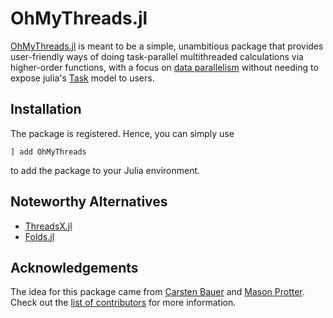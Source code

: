 # OhMyThreads.jl

[OhMyThreads.jl](https://github.com/carstenbauer/OhMyThreads.jl/) is meant to be a simple, unambitious package that provides user-friendly ways of doing task-parallel multithreaded calculations via higher-order functions, with a
focus on [data parallelism](https://en.wikipedia.org/wiki/Data_parallelism) without needing to expose julia's
[Task](https://docs.julialang.org/en/v1/base/parallel/) model to users.

## Installation

The package is registered. Hence, you can simply use
```
] add OhMyThreads
```
to add the package to your Julia environment.

## Noteworthy Alternatives

* [ThreadsX.jl](https://github.com/tkf/ThreadsX.jl)
* [Folds.jl](https://github.com/JuliaFolds/Folds.jl)

## Acknowledgements

The idea for this package came from [Carsten Bauer](https://github.com/carstenbauer) and [Mason Protter](https://github.com/MasonProtter). Check out the [list of contributors](https://github.com/JuliaFolds2/OhMyThreads.jl/graphs/contributors) for more information.